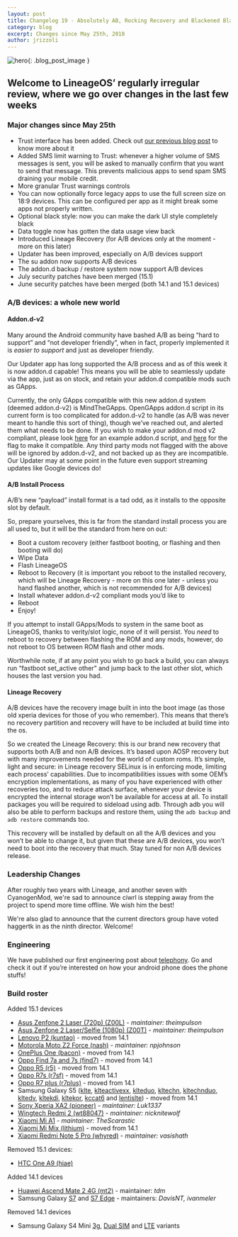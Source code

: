 ```yaml
---
layout: post
title: Changelog 19 - Absolutely AB, Rocking Recovery and Blackened Black
category: blog
excerpt: Changes since May 25th, 2018
author: jrizzoli
---
```


![hero]({{site.baseurl}}/images/2018-07-18/hero.png){: .blog_post_image }

## Welcome to LineageOS’ regularly irregular review, where we go over changes in the last few weeks

### Major changes since May 25th
* Trust interface has been added. Check out [our previous blog post](https://lineageos.org/Trust-me) to know more about it
* Added SMS limit warning to Trust: whenever a higher volume of SMS messages is sent, you will be asked to manually confirm that you want to send that message. This prevents malicious apps to send spam SMS draining your mobile credit.
* More granular Trust warnings controls
* You can now optionally force legacy apps to use the full screen size on 18:9 devices. This can be configured per app as it might break some apps not properly written.
* Optional black style: now you can make the dark UI style completely black
* Data toggle now has gotten the data usage view back
* Introduced Lineage Recovery (for A/B devices only at the moment - more on this later)
* Updater has been improved, especially on A/B devices support
* The su addon now supports A/B devices
* The addon.d backup / restore system now support A/B devices
* July security patches have been merged (15.1)
* June security patches have been merged (both 14.1 and 15.1 devices)


### A/B devices: a whole new world

#### Addon.d-v2

Many around the Android community have bashed A/B as being “hard to support” and “not developer friendly”, when in fact, properly implemented it is _easier to support_ and just as developer friendly.

Our Updater app has long supported the A/B process and as of this week it is now addon.d capable! This means you will be able to seamlessly update via the app, just as on stock, and retain your addon.d compatible mods such as GApps.

Currently, the only GApps compatible with this new addon.d system (deemed addon.d-v2) is MindTheGApps. OpenGApps addon.d script in its current form is too complicated for addon.d-v2 to handle (as A/B was never meant to handle this sort of thing), though we’ve reached out, and alerted them what needs to be done. If you wish to make your addon.d mod v2 compliant, please look [here](https://github.com/MindTheGapps/vendor_gapps/blob/master/addond_tail) for an example addon.d script, and [here](https://github.com/MindTheGapps/vendor_gapps/commit/74859c6634b8d8df7bc674847513a9686e0e67e7) for the flag to make it compatible. Any third party mods not flagged with the above will be ignored by addon.d-v2, and not backed up as they are incompatible.
Our Updater may at some point in the future even support streaming updates like Google devices do!


#### A/B Install Process

A/B’s new “payload” install format is a tad odd, as it installs to the opposite slot by default.

So, prepare yourselves, this is far from the standard install process you are all used to, but it will be the standard from here on out:

* Boot a custom recovery (either fastboot booting, or flashing and then booting will do)
* Wipe Data
* Flash LineageOS
* Reboot to Recovery (it is important you reboot to the installed recovery, which will be Lineage Recovery - more on this one later - unless you hand flashed another, which is not recommended for A/B devices)
* Install whatever addon.d-v2 compliant mods you’d like to
* Reboot
* Enjoy!

If you attempt to install GApps/Mods to system in the same boot as LineageOS, thanks to verity/slot logic, none of it will persist. You *need* to reboot to recovery between flashing the ROM and any mods, however, do not reboot to OS between ROM flash and other mods.

Worthwhile note, if at any point you wish to go back a build, you can always run “fastboot set_active other” and jump back to the last other slot, which houses the last version you had.

#### Lineage Recovery

A/B devices have the recovery image built in into the boot image (as those old xperia devices for those of you who remember). This means that there’s no recovery partition and recovery will have to be included at build time into the os.

So we created the Lineage Recovery: this is our brand new recovery that supports both A/B and non A/B devices. It’s based upon AOSP recovery but with many improvements needed for the world of custom roms. It’s simple, light and secure: in Lineage recovery SELinux is in enforcing mode, limiting each process’ capabilities.
Due to incompatibilities issues with some OEM’s encryption implementations, as many of you have experienced with other recoveries too, and to reduce attack surface, whenever your device is encrypted the internal storage won’t be available for access at all. To install packages you will be required to sideload using adb. Through adb you will also be able to perform backups and restore them, using the `adb backup` and `adb restore` commands too.

This recovery will be installed by default on all the A/B devices and you won’t be able to change it, but given that these are A/B devices, you won’t need to boot into the recovery that much. Stay tuned for non A/B devices release.

### Leadership Changes

After roughly two years with Lineage, and another seven with CyanogenMod, we're sad to announce ciwrl is stepping away from the project to spend more time offline. We wish him the best!

We're also glad to announce that the current directors group have voted haggertk in as the ninth director. Welcome!

### Engineering

We have published our first engineering post about [telephony](TODO). Go and check it out if you’re interested on how your android phone does the phone stuffs!

### Build roster

Added 15.1 devices

* [Asus Zenfone 2 Laser (720p) (Z00L)](https://wiki.lineageos.org/devices/Z00L) - _maintainer: theimpulson_
* [Asus Zenfone 2 Laser/Selfie (1080p) (Z00T)](https://wiki.lineageos.org/devices/Z00T) - _maintainer: theimpulson_
* [Lenovo P2 (kuntao)](https://wiki.lineageos.org/devices/kuntao) - moved from 14.1
* [Motorola Moto Z2 Force (nash)](https://wiki.lineageos.org/devices/nash) - _maintainer: npjohnson_
* [OnePlus One (bacon)](https://wiki.lineageos.org/devices/bacon) - moved from 14.1
* [Oppo Find 7a and 7s (find7)](https://wiki.lineageos.org/devices/find7) - moved from 14.1
* [Oppo R5 (r5)](https://wiki.lineageos.org/devices/r5) - moved from 14.1
* [Oppo R7s (r7sf)](https://wiki.lineageos.org/devices/r7sf) - moved from 14.1
* [Oppo R7 plus (r7plus)](https://wiki.lineageos.org/devices/r7plus) - moved from 14.1
* Samsung Galaxy S5 ([klte](https://wiki.lineageos.org/devices/klte), [klteactivexx](https://wiki.lineageos.org/devices/klteactivexx), [klteduo](https://wiki.lineageos.org/devices/klteduo), [kltechn](https://wiki.lineageos.org/devices/kltechn), [kltechnduo](https://wiki.lineageos.org/devices/kltechnduo), [kltedv](https://wiki.lineageos.org/devices/kltedv), [kltekdi](https://wiki.lineageos.org/devices/kltekdi), [kltekor](https://wiki.lineageos.org/devices/kltekor), [kccat6](https://wiki.lineageos.org/devices/kccat6) and [lentislte](https://wiki.lineageos.org/devices/lentislte)) - moved from 14.1
* [Sony Xperia XA2 (pioneer)](https://wiki.lineageos.org/devices/pioneer) - _maintainer: Luk1337_
* [Wingtech Redmi 2 (wt88047)](https://wiki.lineageos.org/devices/wt88047) - _maintainer: nicknitewolf_
* [Xiaomi Mi A1](https://wiki.lineageos.org/devices/tissot) - _maintainer: TheScarastic_
* [Xiaomi Mi Mix (lithium)](https://wiki.lineageos.org/devices/lithium) - moved from 14.1
* [Xiaomi Redmi Note 5 Pro (whyred)](https://wiki.lineageos.org/devices/whyred) - _maintainer: vasishath_

Removed 15.1 devices:

* [HTC One A9 (hiae)](https://wiki.lineageos.org/devices/hiae)

Added 14.1 devices

* [Huawei Ascend Mate 2 4G (mt2)](https://wiki.lineageos.org/devices/mt2) - maintainer: _tdm_
* Samsung Galaxy [S7](https://wiki.lineageos.org/devices/herolte) and [S7 Edge](https://wiki.lineageos.org/devices/hero2lte) - maintainers: _DavisNT,  ivanmeler_


Removed 14.1 devices

* Samsung Galaxy S4 Mini [3g](https://wiki.lineageos.org/devices/serrano3gxx), [Dual SIM](https://wiki.lineageos.org/devices/serranodsdd) and [LTE](https://wiki.lineageos.org/devices/serranoltexx) variants


